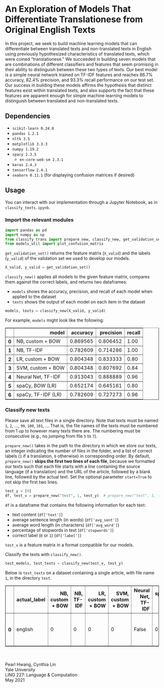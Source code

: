 # An Exploration of Models That Differentiate Translationese from Original English Texts

In this project, we seek to build machine learning models that can differentiate between translated texts and non-translated texts in English using previously hypothesized characteristics of translated texts, which were coined “translationese.” We succeeded in building seven models that are combinations of different classifiers and features that seem promising in their ability to distinguish between these two types of texts. Our best model is a simple neural network trained on TF-IDF features and reaches 86.7% accuracy, 82.4% precision, and 93.3% recall performance on our test set. Our success in building these models affirms the hypothesis that distinct features exist within translated texts, and also supports the fact that these features are apparent enough for simple machine learning models to distinguish between translated and non-translated texts.

## Dependencies

* ```scikit-learn 0.24.0```
* ```pandas 1.2.1```
* ```nltk 3.5```
* ```matplotlib 3.3.3```
* ```numpy 1.19.2```
* ```spacy 2.3.5```
    * ```en-core-web-sm 2.3.1```
* ```keras 2.4.3```
* ```tensorflow 2.4.1```
* ```seaborn 0.11.1``` (for displaying confusion matrices if desired)

## Usage

You can interact with our implementation through a Jupyter Notebook, as in ```classify_texts.ipynb```.

### Import the relevant modules
```python
import pandas as pd
import numpy as np
from classify_trans import prepare_new, classify_new, get_validation_set
from models_util import plot_confusion_matrix
```

```get_validation_set()``` returns the feature matrix (```X_valid```) and the labels (```y_valid```) of the validation set we used to develop our models.

```python
X_valid, y_valid = get_validation_set()
```

```classify_new()``` applies all models to the given feature matrix, compares them against the correct labels, and returns two dataframes:
* ```models``` shows the accuracy, precision, and recall of each model when applied to the dataset
* ```texts``` shows the output of each model on each item in the dataset

```python
models, texts = classify_new(X_valid, y_valid)
```

For example, ```models``` might look like the following:

<div>
<style scoped>
    .dataframe tbody tr th:only-of-type {
        vertical-align: middle;
    }

    .dataframe tbody tr th {
        vertical-align: top;
    }

    .dataframe thead th {
        text-align: right;
    }
</style>
<table border="1" class="dataframe">
  <thead>
    <tr style="text-align: right;">
      <th></th>
      <th>model</th>
      <th>accuracy</th>
      <th>precision</th>
      <th>recall</th>
    </tr>
  </thead>
  <tbody>
    <tr>
      <th>0</th>
      <td>NB, custom + BOW</td>
      <td>0.869565</td>
      <td>0.806452</td>
      <td>1.00</td>
    </tr>
    <tr>
      <th>1</th>
      <td>NB, TF-IDF</td>
      <td>0.782609</td>
      <td>0.714286</td>
      <td>1.00</td>
    </tr>
    <tr>
      <th>2</th>
      <td>LR, custom + BOW</td>
      <td>0.804348</td>
      <td>0.833333</td>
      <td>0.80</td>
    </tr>
    <tr>
      <th>3</th>
      <td>SVM, custom + BOW</td>
      <td>0.804348</td>
      <td>0.807692</td>
      <td>0.84</td>
    </tr>
    <tr>
      <th>4</th>
      <td>Neural Net, TF-IDF</td>
      <td>0.913043</td>
      <td>0.888889</td>
      <td>0.96</td>
    </tr>
    <tr>
      <th>5</th>
      <td>spaCy, BOW (LR)</td>
      <td>0.652174</td>
      <td>0.645161</td>
      <td>0.80</td>
    </tr>
    <tr>
      <th>6</th>
      <td>spaCy, TF-IDF (LR)</td>
      <td>0.782609</td>
      <td>0.727273</td>
      <td>0.96</td>
    </tr>
  </tbody>
</table>
</div>

### Classify new texts

Please save all text files in a single directory. Note that texts must be named ```1```, ```2```, ..., ```99```, ```100```, ```101```, ... That is, the file names of the texts must be numbered from 1 up to however many texts there are. The numbering must be consecutive (e.g., no jumping from file ```5``` to ```7```).

```prepare_new()``` takes in the path to the directory in which we store our texts, an integer indicating the number of files in the folder, and a list of correct labels (```1``` if a translation, ```0``` otherwise) in corresponding order. By default, ```prepare_new()``` **skips the first two lines of each file**, because we formatted our texts such that each file starts with a line containing the source language (if a translation) and the URL of the article, followed by a blank line, followed by the actual text. Set the optional parameter ```start=True``` to not skip the first two lines.

```python
test_y = [0]
df, test_v = prepare_new("test", 1, test_y)  # prepare_new("test", 1, test_y, start=True)
```

```df``` is a dataframe that contains the following information for each text:
* text content (```df['text']```)
* average sentence length (in words) (```df['avg_sent']```)
* average word length (in characters) (```df['avg_word']```)
* percentage of stopwords in text (```df['stopwords']```)
* correct label (```0``` or ```1```) (```df['label']```)

```test_v``` is a feature matrix in a format compatible for our models.

Classify the texts with ```classify_new()```.

```python
test_models, test_texts = classify_new(test_v, test_y)
```

Below is ```test_texts``` on a dataset containing a single article, with file name ```1```, in the directory ```test```.

<div>
<style scoped>
    .dataframe tbody tr th:only-of-type {
        vertical-align: middle;
    }

    .dataframe tbody tr th {
        vertical-align: top;
    }

    .dataframe thead th {
        text-align: right;
    }
</style>
<table border="1" class="dataframe">
  <thead>
    <tr style="text-align: right;">
      <th></th>
      <th>actual_label</th>
      <th>NB, custom + BOW</th>
      <th>NB, TF-IDF</th>
      <th>LR, custom + BOW</th>
      <th>SVM, custom + BOW</th>
      <th>Neural Net, TF-IDF</th>
      <th>spaCy, BOW (LR)</th>
      <th>spaCy, TF-IDF (LR)</th>
      <th>file</th>
      <th>text</th>
    </tr>
  </thead>
  <tbody>
    <tr>
      <th>0</th>
      <td>english</td>
      <td>0</td>
      <td>0</td>
      <td>0</td>
      <td>0</td>
      <td>False</td>
      <td>0</td>
      <td>0</td>
      <td>test_01</td>
      <td>This article fell in our laps completely by su...</td>
    </tr>
  </tbody>
</table>
</div>


\
\
Pearl Hwang, Cynthia Lin  
Yale University  
LING 227: Language & Computation  
May 2021
